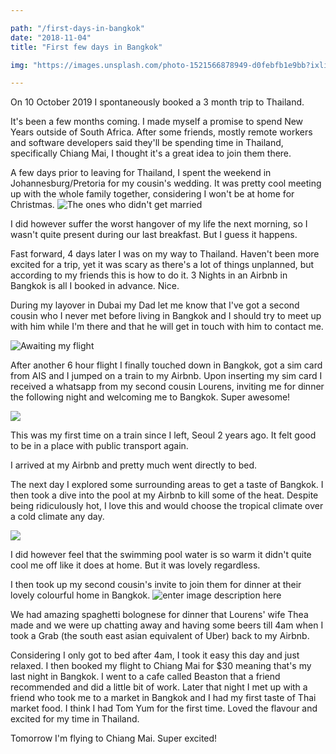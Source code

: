 ```yaml
---

path: "/first-days-in-bangkok"
date: "2018-11-04"
title: "First few days in Bangkok"

img: "https://images.unsplash.com/photo-1521566878949-d0febfb1e9bb?ixlib=rb-1.2.1&ixid=eyJhcHBfaWQiOjEyMDd9&auto=format&fit=crop&w=2694&q=80"

---
```


On 10 October 2019 I spontaneously booked a 3 month trip to Thailand.

It's been a few months coming. I made myself a promise to spend New Years outside of South Africa. After some friends, mostly remote workers and software developers said they'll be spending time in Thailand, specifically Chiang Mai, I thought it's a great idea to join them there.

A few days prior to leaving for Thailand, I spent the weekend in Johannesburg/Pretoria for my cousin's wedding. It was pretty cool meeting up with the whole family together, considering I won't be at home for Christmas.
![The ones who didn't get married](https://res.cloudinary.com/cinemakers/image/upload/v1548860262/blog/IMG_5619.jpg)

I did however suffer the worst hangover of my life the next morning, so I wasn't quite present during our last breakfast. But I guess it happens.

Fast forward, 4 days later I was on my way to Thailand. Haven't been more excited for a trip, yet it was scary as there's a lot of things unplanned, but according to my friends this is how to do it. 3 Nights in an Airbnb in Bangkok is all I booked in advance. Nice.

During my layover in Dubai my Dad let me know that I've got a second cousin who I never met before living in Bangkok and I should try to meet up with him while I'm there and that he will get in touch with him to contact me.

![Awaiting my flight](https://res.cloudinary.com/cinemakers/image/upload/v1548862229/blog/IMG_5658.jpg)

After another 6 hour flight I finally touched down in Bangkok, got a sim card from AIS and I jumped on a train to my Airbnb.
Upon inserting my sim card I received a whatsapp from my second cousin Lourens, inviting me for dinner the following night and welcoming me to Bangkok. Super awesome!

![
](https://res.cloudinary.com/cinemakers/image/upload/v1548862430/blog/35A73A8F-4EA5-4F49-82CF-82ED42F9805D.jpg)

This was my first time on a train since I left, Seoul 2 years ago. It felt good to be in a place with public transport again.

I arrived at my Airbnb and pretty much went directly to bed.

The next day I explored some surrounding areas to get a taste of Bangkok. I then took a dive into the pool at my Airbnb to kill some of the heat.
Despite being ridiculously hot, I love this and would choose the tropical climate over a cold climate any day.

![
](https://res.cloudinary.com/cinemakers/image/upload/v1548863016/blog/IMG_5678.jpg)

I did however feel that the swimming pool water is so warm it didn't quite cool me off like it does at home. But it was lovely regardless.

I then took up my second cousin's invite to join them for dinner at their lovely colourful home in Bangkok. ![enter image description here](https://res.cloudinary.com/cinemakers/image/upload/v1548863131/blog/IMG_5691.jpg)

We had amazing spaghetti bolognese for dinner that Lourens' wife Thea made and we were up chatting away and having some beers till 4am when I took a Grab (the south east asian equivalent of Uber) back to my Airbnb.

Considering I only got to bed after 4am, I took it easy this day and just relaxed. I then booked my flight to Chiang Mai for $30 meaning that's my last night in Bangkok. I went to a cafe called Beaston that a friend recommended and did a little bit of work. Later that night I met up with a friend who took me to a market in Bangkok and I had my first taste of Thai market food. I think I had Tom Yum for the first time. Loved the flavour and excited for my time in Thailand.

Tomorrow I'm flying to Chiang Mai. Super excited!